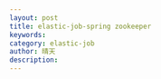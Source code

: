 ```yaml
---
layout: post
title: elastic-job-spring zookeeper
keywords: 
category: elastic-job
author: 晴天
description: 
---
```


